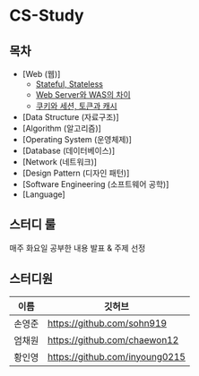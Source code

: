 # CS-Study
## 목차

- [Web (웹)]
  - [Stateful, Stateless](Web%2FStateful%2C%20Stateless.md)
  - [Web Server와 WAS의 차이](Web%2FWeb%20Server%EC%99%80%20WAS%EC%9D%98%20%EC%B0%A8%EC%9D%B4.md)
  - [쿠키와 세션, 토큰과 캐시](Web%2F%EC%BF%A0%ED%82%A4%EC%99%80%20%EC%84%B8%EC%85%98%2C%20%ED%86%A0%ED%81%B0%EA%B3%BC%20%EC%BA%90%EC%8B%9C.md)
- [Data Structure (자료구조)]
- [Algorithm (알고리즘)]
- [Operating System (운영체제)]
- [Database (데이터베이스)]
- [Network (네트워크)]
- [Design Pattern (디자인 패턴)]
- [Software Engineering (소프트웨어 공학)]
- [Language]

## 스터디 룰
매주 화요일 공부한 내용 발표 & 주제 선정 

## 스터디원
| 이름 | 깃허브 |
| --- | --- |
| 손영준 | https://github.com/sohn919 |
| 엄채원 | https://github.com/chaewon12 |
| 황인영 | https://github.com/inyoung0215 |
